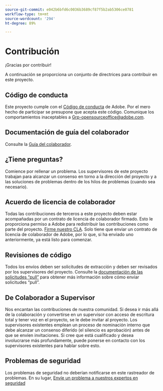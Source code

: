 ```yaml
---
source-git-commit: e042b6bfd6c0036b3689cf87f5b2ab5306ce0781
workflow-type: tm+mt
source-wordcount: '294'
ht-degree: 89%

---
```

# Contribución

¡Gracias por contribuir!

A continuación se proporciona un conjunto de directrices para contribuir en este proyecto.

## Código de conducta

Este proyecto cumple con el [Código de conducta](code-of-conduct.md) de Adobe. Por el mero hecho de participar 
se presupone que acepta este código. Comunique los comportamientos inaceptables a
[Grp-opensourceoffice@adobe.com](mailto:Grp-opensourceoffice@adobe.com).

## Documentación de guía del colaborador

Consulte la [Guía del colaborador](https://experienceleague.adobe.com/docs/contributor/contributor-guide/introduction.html).

## ¿Tiene preguntas?

Comience por rellenar un problema. Los supervisores de este proyecto trabajan para alcanzar
un consenso en torno a la dirección del proyecto y a las soluciones de problemas 
dentro de los hilos de problemas (cuando sea necesario).

## Acuerdo de licencia de colaborador

Todas las contribuciones de terceros a este proyecto deben estar acompañadas por un contrato de licencia de colaborador
firmado. Esto le proporciona permiso a Adobe para redistribuir las contribuciones
como parte del proyecto. [Firme nuestro CLA](http://opensource.adobe.com/cla.html). Solo 
tiene que enviar un contrato de licencia de colaborador de Adobe, por lo que, si ha enviado uno anteriormente,
ya está listo para comenzar.

## Revisiones de código

Todos los envíos deben ser solicitudes de extracción y deben ser revisados
por los supervisores del proyecto. Consulte la [documentación de las solicitudes “pull”](https://help.github.com/es/github/collaborating-with-issues-and-pull-requests/about-pull-requests) para obtener más información sobre cómo enviar solicitudes “pull”.

<!--
Lastly, please follow the [pull request template](PULL_REQUEST_TEMPLATE.md) when
submitting a pull request!
-->

## De Colaborador a Supervisor

Nos encantan las contribuciones de nuestra comunidad. Si desea ir más allá de la colaboración
y convertirse en un supervisor con acceso de escritura total y tener voz en el proyecto, se le debe
invitar al proyecto. Los supervisores existentes emplean un proceso de nominación
interno que debe alcanzar un consenso diferido (el silencio es aprobación) antes de que se 
envíen invitaciones. Si cree que está cualificado y desea involucrarse más profundamente,
puede ponerse en contacto con los supervisores existentes para hablar sobre esto.

## Problemas de seguridad

Los problemas de seguridad no deberían notificarse en este rastreador de problemas. En su lugar, [Envíe un problema a nuestros expertos en seguridad](https://helpx.adobe.com/security/alertus.html)
